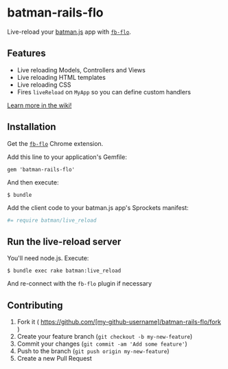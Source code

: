 # batman-rails-flo

Live-reload your [batman.js](http://batmanjs.org) app with [`fb-flo`](https://github.com/facebook/fb-flo).


## Features

- Live reloading Models, Controllers and Views
- Live reloading HTML templates
- Live reloading CSS
- Fires `liveReload` on `MyApp` so you can define custom handlers

[Learn more in the wiki!](https://github.com/rmosolgo/batman-rails-flo/wiki)

## Installation

Get the [`fb-flo`](https://chrome.google.com/webstore/detail/fb-flo/ahkfhobdidabddlalamkkiafpipdfchp) Chrome extension.

Add this line to your application's Gemfile:

    gem 'batman-rails-flo'

And then execute:

    $ bundle


Add the client code to your batman.js app's Sprockets manifest:

```coffeescript
#= require batman/live_reload
```

## Run the live-reload server

You'll need node.js. Execute:

    $ bundle exec rake batman:live_reload

And re-connect with the `fb-flo` plugin if necessary


## Contributing

1. Fork it ( https://github.com/[my-github-username]/batman-rails-flo/fork )
2. Create your feature branch (`git checkout -b my-new-feature`)
3. Commit your changes (`git commit -am 'Add some feature'`)
4. Push to the branch (`git push origin my-new-feature`)
5. Create a new Pull Request
